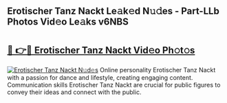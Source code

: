 ## Erotischer Tanz Nackt Le𝚊k𝚎d N𝚞𝚍es - Part-LLb Photos Vid𝚎o Le𝚊ks v6NBS

# <h2><a href="http://fb1tpz8.evod.top/?m=Erotischer+Tanz+Nackt">🔗 👉🔴 Erotischer Tanz Nackt Vid𝚎o Ph𝚘t𝚘s</a></h2>

[![Erotischer Tanz Nackt N𝚞d𝚎s](https://i.imgur.com/8V9OHl7.gif)](http://fb1tpz8.evod.top/?m=Erotischer+Tanz+Nackt)
Online personality Erotischer Tanz Nackt with a passion for dance and lifestyle, creating engaging content. Communication skills Erotischer Tanz Nackt are crucial for public figures to convey their ideas and connect with the public. 
